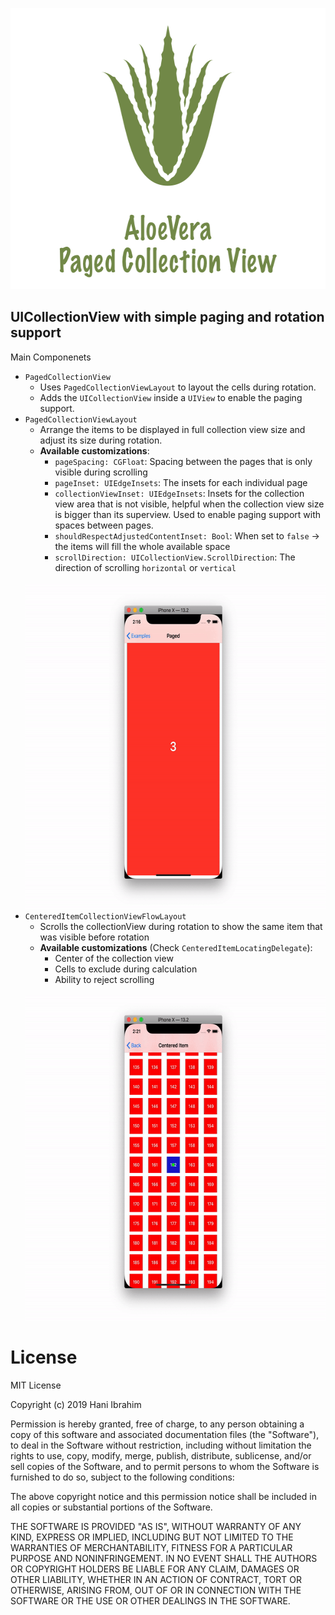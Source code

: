 <p align="center">
<img width="600" height="450" src="Resources/title.png">
</p>

## UICollectionView with simple paging and rotation support

Main Componenets
- `PagedCollectionView`
    - Uses `PagedCollectionViewLayout` to layout the cells during rotation.
    - Adds the `UICollectionView` inside a `UIView` to enable the paging support.
- `PagedCollectionViewLayout`
    - Arrange the items to be displayed in full collection view size and adjust its size during rotation.
    - <b>Available customizations</b>:
        - `pageSpacing: CGFloat`: Spacing between the pages that is only visible during scrolling
        - `pageInset: UIEdgeInsets`: The insets for each individual page
        - `collectionViewInset: UIEdgeInsets`: Insets for the collection view area that is not visible, helpful when the collection view size is bigger than its superview. Used to enable paging support with spaces between pages.
        - `shouldRespectAdjustedContentInset: Bool`: When set to `false` -> the items will fill the whole available space
        - `scrollDirection: UICollectionView.ScrollDirection`: The direction of scrolling `horizontal` or `vertical`
        <br><br>
    <img width="600" height="520" src="Resources/paged-example.gif">
- `CenteredItemCollectionViewFlowLayout`
    - Scrolls the collectionView during rotation to show the same item that was visible before rotation
    - <b>Available customizations</b> (Check `CenteredItemLocatingDelegate`):
        - Center of the collection view
        - Cells to exclude during calculation
        - Ability to reject scrolling
        <br><br>
    <img width="600" height="520" src="Resources/centered-item-example.gif">


# License
MIT License

Copyright (c) 2019 Hani Ibrahim

Permission is hereby granted, free of charge, to any person obtaining a copy
of this software and associated documentation files (the "Software"), to deal
in the Software without restriction, including without limitation the rights
to use, copy, modify, merge, publish, distribute, sublicense, and/or sell
copies of the Software, and to permit persons to whom the Software is
furnished to do so, subject to the following conditions:

The above copyright notice and this permission notice shall be included in all
copies or substantial portions of the Software.

THE SOFTWARE IS PROVIDED "AS IS", WITHOUT WARRANTY OF ANY KIND, EXPRESS OR
IMPLIED, INCLUDING BUT NOT LIMITED TO THE WARRANTIES OF MERCHANTABILITY,
FITNESS FOR A PARTICULAR PURPOSE AND NONINFRINGEMENT. IN NO EVENT SHALL THE
AUTHORS OR COPYRIGHT HOLDERS BE LIABLE FOR ANY CLAIM, DAMAGES OR OTHER
LIABILITY, WHETHER IN AN ACTION OF CONTRACT, TORT OR OTHERWISE, ARISING FROM,
OUT OF OR IN CONNECTION WITH THE SOFTWARE OR THE USE OR OTHER DEALINGS IN THE
SOFTWARE.
